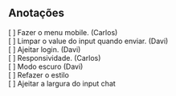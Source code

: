 ## Anotações

[ ] Fazer o menu mobile. (Carlos) <br>
[ ] Limpar o value do input quando enviar. (Davi) <br>
[ ] Ajeitar login. (Davi) <br>
[ ] Responsividade. (Carlos) <br>
[ ] Modo escuro (Davi) <br>
[ ] Refazer o estilo <br>
[ ] Ajeitar a largura do input chat 


<!-- Rules of Firebase -->
<!-- {
  "rules": {
    ".read": "now < 1644807600000",  // 2022-2-14
    ".write": "now < 1644807600000",  // 2022-2-14
  }
} -->